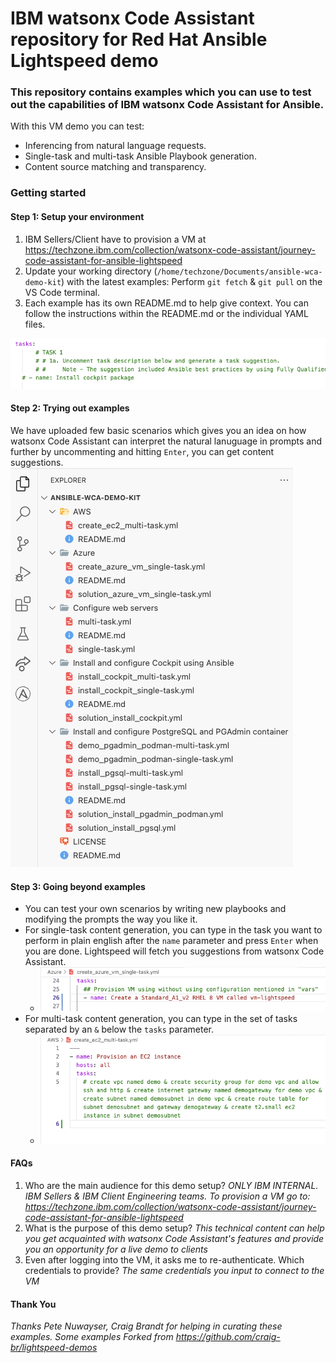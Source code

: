 # IBM watsonx Code Assistant repository for Red Hat Ansible Lightspeed demo

<h3>This repository contains examples which you can use to test out the capabilities of IBM watsonx Code Assistant for Ansible.</h3>

With this VM demo you can test:
- Inferencing from natural language requests.
- Single-task and multi-task Ansible Playbook generation.
- Content source matching and transparency.

<h3>Getting started</h3>  

<h4>Step 1: Setup your environment</h4>

1. IBM Sellers/Client have to provision a VM at https://techzone.ibm.com/collection/watsonx-code-assistant/journey-code-assistant-for-ansible-lightspeed
2. Update your working directory (`/home/techzone/Documents/ansible-wca-demo-kit`) with the latest examples: Perform `git fetch` & `git pull` on the VS Code terminal.
3. Each example has its own README.md to help give context. You can follow the instructions within the README.md or the individual YAML files.
<img title="Example list" src="/Images/Example-uncomment.png">

<h4>Step 2: Trying out examples</h4>

We have uploaded few basic scenarios which gives you an idea on how watsonx Code Assistant can interpret the natural lanuguage in prompts and further by uncommenting and hitting `Enter`, you can get content suggestions.
<img title="Example list" src="/Images/Example-list.png">

<h4>Step 3: Going beyond examples</h4>

- You can test your own scenarios by writing new playbooks and modifying the prompts the way you like it.
- For single-task content generation, you can type in the task you want to perform in plain english after the `name` parameter and press `Enter` when you are done. Lightspeed will fetch you suggestions from watsonx Code Assistant.
  - <img title="Example list" src="/Images/Single-task.png">
- For multi-task content generation, you can type in the set of tasks separated by an `&` below the `tasks` parameter.
  - <img title="Example list" src="/Images/Multi-task.png">

#### FAQs

1. Who are the main audience for this demo setup? _ONLY IBM INTERNAL. IBM Sellers & IBM Client Engineering teams. To provision a VM go to: https://techzone.ibm.com/collection/watsonx-code-assistant/journey-code-assistant-for-ansible-lightspeed_
2. What is the purpose of this demo setup? _This technical content can help you get acquainted with watsonx Code Assistant's features and provide you an opportunity for a live demo to clients_
3. Even after logging into the VM, it asks me to re-authenticate. Which credentials to provide? _The same credentials you input to connect to the VM_

#### Thank You
_Thanks Pete Nuwayser, Craig Brandt for helping in curating these examples. Some examples _Forked from_ https://github.com/craig-br/lightspeed-demos_

